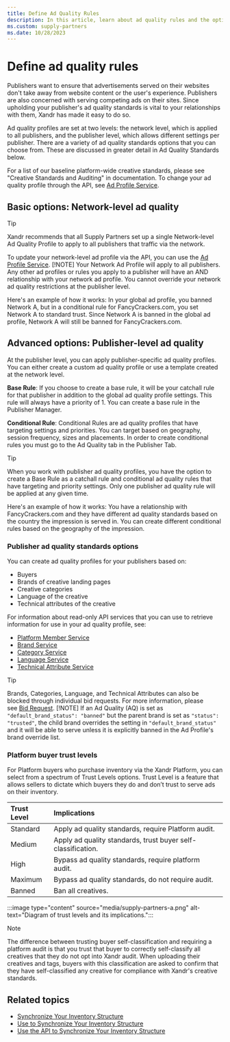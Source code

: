 ```yaml
---
title: Define Ad Quality Rules
description: In this article, learn about ad quality rules and the options available for network-level and publisher-level ad quality.
ms.custom: supply-partners
ms.date: 10/28/2023
---
```


# Define ad quality rules

Publishers want to ensure that advertisements served on their websites don't take away from website content or the user's experience.
Publishers are also concerned with serving competing ads on their sites. Since upholding your publisher's ad quality standards is vital to your relationships with them, Xandr has made it easy to do so.

Ad quality profiles are set at two levels: the network level, which is applied to all publishers, and the publisher level, which allows
different settings per publisher. There are a variety of ad quality standards options that you can choose from. These are discussed in greater detail in Ad Quality Standards below.

For a list of our baseline platform-wide creative standards, please see "Creative Standards and Auditing" in documentation. To change your ad quality profile through the API, see [Ad Profile Service](../digital-platform-api/ad-profile-service.md).

## Basic options: Network-level ad quality

> [!TIP]
> Xandr recommends that all Supply Partners set up a single Network-level Ad Quality Profile to apply to all publishers that traffic via the network.
>
> To update your network-level ad profile via the API, you can use the [Ad Profile Service](../digital-platform-api/ad-profile-service.md).
> [!NOTE]
> Your Network Ad Profile will apply to all publishers. Any other ad profiles or rules you apply to a publisher will have an AND relationship with your network ad profile. You cannot override your network ad quality restrictions at the publisher level.  
>
> Here's an example of how it works: In your global ad profile, you banned Network A, but in a conditional rule for FancyCrackers.com, you set Network A to standard trust. Since Network A is banned in the global ad profile, Network A will still be banned for FancyCrackers.com.

## Advanced options: Publisher-level ad quality

At the publisher level, you can apply publisher-specific ad quality profiles. You can either create a custom ad quality profile or use a
template created at the network level.

**Base Rule**: If you choose to create a base rule, it will be your catchall rule for that publisher in addition to the global ad quality
profile settings. This rule will always have a priority of 1. You can create a base rule in the Publisher Manager.

**Conditional Rule**: Conditional Rules are ad quality profiles that have targeting settings and priorities. You can target based on
geography, session frequency, sizes and placements. In order to create conditional rules you must go to the Ad Quality tab in the Publisher Tab.

> [!TIP]
> When you work with publisher ad quality profiles, you have the option to create a Base Rule as a catchall rule and conditional ad quality rules that have targeting and priority settings. Only one publisher ad quality rule will be applied at any given time.  
>
> Here's an example of how it works: You have a relationship with FancyCrackers.com and they have different ad quality standards based on
> the country the impression is served in. You can create different conditional rules based on the geography of the impression.

### Publisher ad quality standards options

You can create ad quality profiles for your publishers based on:

- Buyers
- Brands of creative landing pages
- Creative categories
- Language of the creative
- Technical attributes of the creative

For information about read-only API services that you can use to retrieve information for use in your ad quality profile, see:

- [Platform Member Service](../digital-platform-api/platform-member-service.md)
- [Brand Service](../digital-platform-api/brand-service.md)
- [Category Service](../digital-platform-api/category-service.md)
- [Language Service](../digital-platform-api/language-service.md)
- [Technical Attribute Service](../digital-platform-api/technical-attribute-service.md)

> [!TIP]
> Brands, Categories, Language, and Technical Attributes can also be blocked through individual bid requests. For more information, please see [Bid Request](bid-request.md).
> [!NOTE]
> If an Ad Quality (AQ) is set as `"default_brand_status": "banned"` but the parent brand is set as `"status": "trusted"`, the child brand overrides the setting in `"default_brand_status"` and it will be able to serve unless it is explicitly banned in the Ad Profile's brand override list.

### Platform buyer trust levels

For Platform buyers who purchase inventory via the Xandr Platform, you can select from a spectrum of Trust Levels options. Trust Level is a feature that allows sellers to dictate which buyers they do and don’t trust to serve ads on their inventory.

| Trust Level | Implications |
|:---|:---|
| Standard | Apply ad quality standards, require Platform audit. |
| Medium | Apply ad quality standards, trust buyer self-classification. |
| High | Bypass ad quality standards, require platform audit. |
| Maximum | Bypass ad quality standards, do not require audit. |
| Banned | Ban all creatives. |

:::image type="content" source="media/supply-partners-a.png" alt-text="Diagram of trust levels and its implications.":::

> [!NOTE]
> The difference between trusting buyer self-classification and requiring a platform audit is that you trust that buyer to correctly self-classify all creatives that they do not opt into Xandr audit. When uploading their creatives and tags, buyers with this classification are asked to confirm that they have self-classified any creative for compliance with Xandr's creative standards.

## Related topics

- [Synchronize Your Inventory Structure](synchronize-your-inventory-structure.md)
- [Use to Synchronize Your Inventory Structure](use-the-ui-to-synchronize-your-inventory-structure.md)
- [Use the API to Synchronize Your Inventory Structure](use-the-api-to-synchronize-your-inventory-structure.md)
